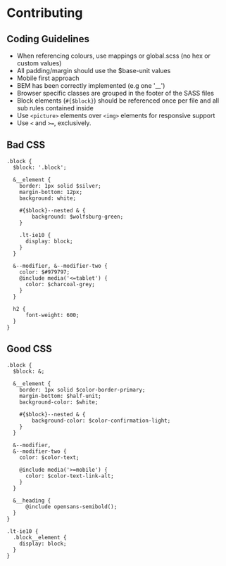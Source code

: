 # Contributing

## Coding Guidelines

- When referencing colours, use mappings or global.scss (no hex or custom values)
- All padding/margin should use the $base-unit values
- Mobile first approach
- BEM has been correctly implemented (e.g one '\__')
- Browser specific classes are grouped in the footer of the SASS files
- Block elements (`#{$block}`) should be referenced once per file and all sub rules contained inside
- Use `<picture>` elements over `<img>` elements for responsive support
- Use `<` and `>=`, exclusively.

## Bad CSS
```
.block {
  $block: '.block';

  &__element {
    border: 1px solid $silver;
    margin-bottom: 12px;
    background: white;

    #{$block}--nested & {
        background: $wolfsburg-green;
    }

    .lt-ie10 {
      display: block;
    }
  }

  &--modifier, &--modifier-two {
    color: $#979797;
    @include media('<=tablet') {
      color: $charcoal-grey;
    }
  }

  h2 {
      font-weight: 600;
  }
}
```

## Good CSS
```
.block {
  $block: &;

  &__element {
    border: 1px solid $color-border-primary;
    margin-bottom: $half-unit;
    background-color: $white;

    #{$block}--nested & {
        background-color: $color-confirmation-light;
    }
  }

  &--modifier,
  &--modifier-two {
    color: $color-text;

    @include media('>=mobile') {
      color: $color-text-link-alt;
    }
  }

  &__heading {
      @include opensans-semibold();
  }
}

.lt-ie10 {
  .block__element {
    display: block;
  }
}
```
